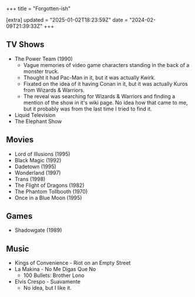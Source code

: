 +++
title = "Forgotten-ish"

[extra]
updated = "2025-01-02T18:23:59Z"
date = "2024-02-09T21:39:33Z"
+++

## TV Shows

- The Power Team (1990)
  * Vague memories of video game characters standing in the back of a monster
    truck.
  * Thought it had Pac-Man in it, but it was actually Kwirk.
  * Fixated on the idea of it having Conan in it, but it was actually Kuros from
    Wizards & Warriors.
  * The reveal was searching for Wizards & Warriors and finding a mention of the
    show in it's wiki page. No idea how that came to me, but it probably was
    from the last time I tried to find it.
- Liquid Television
- The Elephant Show

## Movies

- Lord of Illusions (1995)
- Black Magic (1992)
- Dadetown (1995)
- Wonderland (1997)
- Trans (1998)
- The Flight of Dragons (1982)
- The Phantom Tollbooth (1970)
- Once in a Blue Moon (1995)

## Games

- Shadowgate (1989)

## Music

- Kings of Convenience - Riot on an Empty Street
- La Makina - No Me Digas Que No
  * 100 Bullets: Brother Lono
- Elvis Crespo - Suavamente
  * No idea, but I like it.